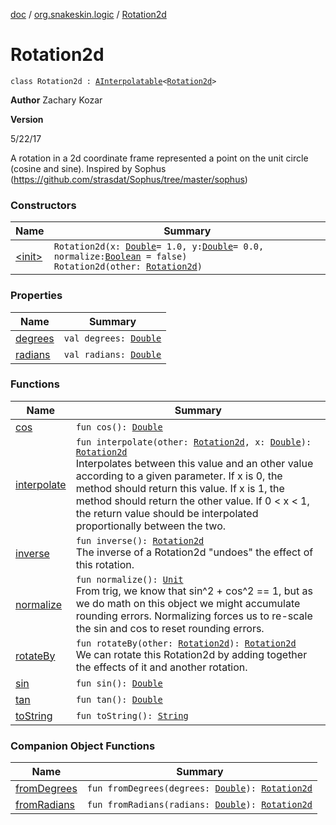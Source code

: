 [doc](../../index.md) / [org.snakeskin.logic](../index.md) / [Rotation2d](./index.md)

# Rotation2d

`class Rotation2d : `[`AInterpolatable`](../../org.snakeskin.ability/-a-interpolatable/index.md)`<`[`Rotation2d`](./index.md)`>`

**Author**
Zachary Kozar

**Version**

5/22/17



A rotation in a 2d coordinate frame represented a point on the unit circle
(cosine and sine).
Inspired by Sophus (https://github.com/strasdat/Sophus/tree/master/sophus)

### Constructors

| Name | Summary |
|---|---|
| [&lt;init&gt;](-init-.md) | `Rotation2d(x: `[`Double`](https://kotlinlang.org/api/latest/jvm/stdlib/kotlin/-double/index.html)` = 1.0, y: `[`Double`](https://kotlinlang.org/api/latest/jvm/stdlib/kotlin/-double/index.html)` = 0.0, normalize: `[`Boolean`](https://kotlinlang.org/api/latest/jvm/stdlib/kotlin/-boolean/index.html)` = false)`<br>`Rotation2d(other: `[`Rotation2d`](./index.md)`)` |

### Properties

| Name | Summary |
|---|---|
| [degrees](degrees.md) | `val degrees: `[`Double`](https://kotlinlang.org/api/latest/jvm/stdlib/kotlin/-double/index.html) |
| [radians](radians.md) | `val radians: `[`Double`](https://kotlinlang.org/api/latest/jvm/stdlib/kotlin/-double/index.html) |

### Functions

| Name | Summary |
|---|---|
| [cos](cos.md) | `fun cos(): `[`Double`](https://kotlinlang.org/api/latest/jvm/stdlib/kotlin/-double/index.html) |
| [interpolate](interpolate.md) | `fun interpolate(other: `[`Rotation2d`](./index.md)`, x: `[`Double`](https://kotlinlang.org/api/latest/jvm/stdlib/kotlin/-double/index.html)`): `[`Rotation2d`](./index.md)<br>Interpolates between this value and an other value according to a given parameter. If x is 0, the method should return this value. If x is 1, the method should return the other value. If 0 &lt; x &lt; 1, the return value should be interpolated proportionally between the two. |
| [inverse](inverse.md) | `fun inverse(): `[`Rotation2d`](./index.md)<br>The inverse of a Rotation2d "undoes" the effect of this rotation. |
| [normalize](normalize.md) | `fun normalize(): `[`Unit`](https://kotlinlang.org/api/latest/jvm/stdlib/kotlin/-unit/index.html)<br>From trig, we know that sin^2 + cos^2 == 1, but as we do math on this object we might accumulate rounding errors. Normalizing forces us to re-scale the sin and cos to reset rounding errors. |
| [rotateBy](rotate-by.md) | `fun rotateBy(other: `[`Rotation2d`](./index.md)`): `[`Rotation2d`](./index.md)<br>We can rotate this Rotation2d by adding together the effects of it and another rotation. |
| [sin](sin.md) | `fun sin(): `[`Double`](https://kotlinlang.org/api/latest/jvm/stdlib/kotlin/-double/index.html) |
| [tan](tan.md) | `fun tan(): `[`Double`](https://kotlinlang.org/api/latest/jvm/stdlib/kotlin/-double/index.html) |
| [toString](to-string.md) | `fun toString(): `[`String`](https://kotlinlang.org/api/latest/jvm/stdlib/kotlin/-string/index.html) |

### Companion Object Functions

| Name | Summary |
|---|---|
| [fromDegrees](from-degrees.md) | `fun fromDegrees(degrees: `[`Double`](https://kotlinlang.org/api/latest/jvm/stdlib/kotlin/-double/index.html)`): `[`Rotation2d`](./index.md) |
| [fromRadians](from-radians.md) | `fun fromRadians(radians: `[`Double`](https://kotlinlang.org/api/latest/jvm/stdlib/kotlin/-double/index.html)`): `[`Rotation2d`](./index.md) |

